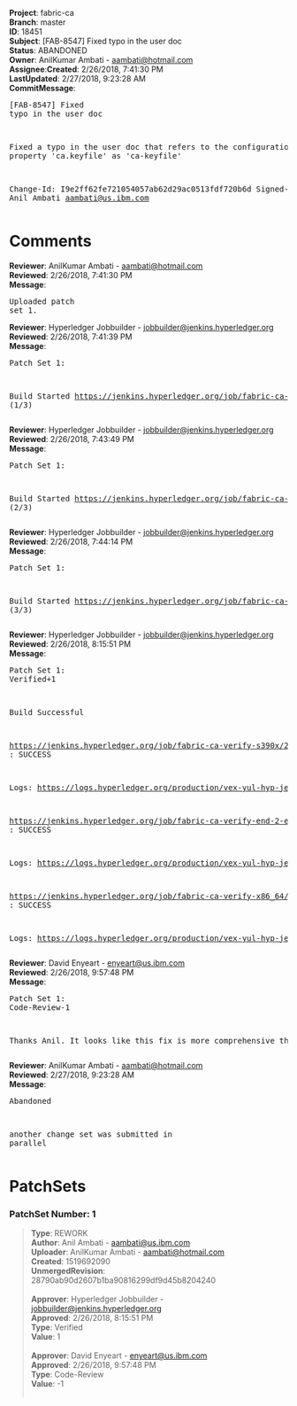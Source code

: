 <strong>Project</strong>: fabric-ca</br><strong>Branch</strong>: master<br><strong>ID</strong>: 18451<br><strong>Subject</strong>: [FAB-8547] Fixed typo in the user doc<br><strong>Status</strong>: ABANDONED<br><strong>Owner</strong>: AnilKumar Ambati - aambati@hotmail.com<br><strong>Assignee</strong>:<strong>Created</strong>: 2/26/2018, 7:41:30 PM<br><strong>LastUpdated</strong>: 2/27/2018, 9:23:28 AM<br><strong>CommitMessage</strong>:<br><pre>[FAB-8547] Fixed typo in the user doc

Fixed a typo in the user doc that refers to the
configuration property 'ca.keyfile' as 'ca-keyfile'

Change-Id: I9e2ff62fe721054057ab62d29ac0513fdf720b6d
Signed-off-by: Anil Ambati <aambati@us.ibm.com>
</pre><h1>Comments</h1><strong>Reviewer</strong>: AnilKumar Ambati - aambati@hotmail.com<br><strong>Reviewed</strong>: 2/26/2018, 7:41:30 PM<br><strong>Message</strong>: <pre>Uploaded patch set 1.</pre><strong>Reviewer</strong>: Hyperledger Jobbuilder - jobbuilder@jenkins.hyperledger.org<br><strong>Reviewed</strong>: 2/26/2018, 7:41:39 PM<br><strong>Message</strong>: <pre>Patch Set 1:

Build Started https://jenkins.hyperledger.org/job/fabric-ca-verify-s390x/2750/ (1/3)</pre><strong>Reviewer</strong>: Hyperledger Jobbuilder - jobbuilder@jenkins.hyperledger.org<br><strong>Reviewed</strong>: 2/26/2018, 7:43:49 PM<br><strong>Message</strong>: <pre>Patch Set 1:

Build Started https://jenkins.hyperledger.org/job/fabric-ca-verify-end-2-end-x86_64/40/ (2/3)</pre><strong>Reviewer</strong>: Hyperledger Jobbuilder - jobbuilder@jenkins.hyperledger.org<br><strong>Reviewed</strong>: 2/26/2018, 7:44:14 PM<br><strong>Message</strong>: <pre>Patch Set 1:

Build Started https://jenkins.hyperledger.org/job/fabric-ca-verify-x86_64/2696/ (3/3)</pre><strong>Reviewer</strong>: Hyperledger Jobbuilder - jobbuilder@jenkins.hyperledger.org<br><strong>Reviewed</strong>: 2/26/2018, 8:15:51 PM<br><strong>Message</strong>: <pre>Patch Set 1: Verified+1

Build Successful 

https://jenkins.hyperledger.org/job/fabric-ca-verify-s390x/2750/ : SUCCESS

Logs: https://logs.hyperledger.org/production/vex-yul-hyp-jenkins-3/fabric-ca-verify-s390x/2750

https://jenkins.hyperledger.org/job/fabric-ca-verify-end-2-end-x86_64/40/ : SUCCESS

Logs: https://logs.hyperledger.org/production/vex-yul-hyp-jenkins-3/fabric-ca-verify-end-2-end-x86_64/40

https://jenkins.hyperledger.org/job/fabric-ca-verify-x86_64/2696/ : SUCCESS

Logs: https://logs.hyperledger.org/production/vex-yul-hyp-jenkins-3/fabric-ca-verify-x86_64/2696</pre><strong>Reviewer</strong>: David Enyeart - enyeart@us.ibm.com<br><strong>Reviewed</strong>: 2/26/2018, 9:57:48 PM<br><strong>Message</strong>: <pre>Patch Set 1: Code-Review-1

Thanks Anil.  It looks like this fix is more comprehensive though:
https://gerrit.hyperledger.org/r/#/c/18453/</pre><strong>Reviewer</strong>: AnilKumar Ambati - aambati@hotmail.com<br><strong>Reviewed</strong>: 2/27/2018, 9:23:28 AM<br><strong>Message</strong>: <pre>Abandoned

another change set was submitted in parallel</pre><h1>PatchSets</h1><h3>PatchSet Number: 1</h3><blockquote><strong>Type</strong>: REWORK<br><strong>Author</strong>: Anil Ambati - aambati@us.ibm.com<br><strong>Uploader</strong>: AnilKumar Ambati - aambati@hotmail.com<br><strong>Created</strong>: 1519692090<br><strong>UnmergedRevision</strong>: 28790ab90d2607b1ba90816299df9d45b8204240<br><br><strong>Approver</strong>: Hyperledger Jobbuilder - jobbuilder@jenkins.hyperledger.org<br><strong>Approved</strong>: 2/26/2018, 8:15:51 PM<br><strong>Type</strong>: Verified<br><strong>Value</strong>: 1<br><br><strong>Approver</strong>: David Enyeart - enyeart@us.ibm.com<br><strong>Approved</strong>: 2/26/2018, 9:57:48 PM<br><strong>Type</strong>: Code-Review<br><strong>Value</strong>: -1<br><br></blockquote>